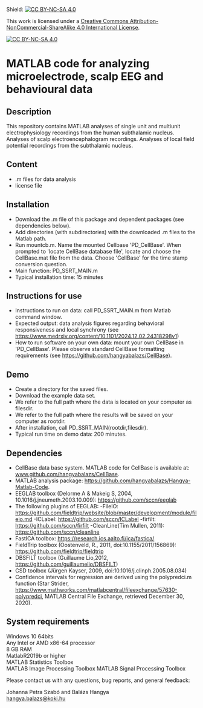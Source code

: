Shield: [![CC BY-NC-SA 4.0][cc-by-nc-sa-shield]][cc-by-nc-sa]

This work is licensed under a [Creative Commons Attribution-NonCommercial-ShareAlike 4.0 International License][cc-by-nc-sa].

[![CC BY-NC-SA 4.0][cc-by-nc-sa-image]][cc-by-nc-sa]

[cc-by-nc-sa]: http://creativecommons.org/licenses/by-nc-sa/4.0/
[cc-by-nc-sa-image]: https://licensebuttons.net/l/by-nc-sa/4.0/88x31.png
[cc-by-nc-sa-shield]: https://img.shields.io/badge/License-CC%20BY--NC--SA%204.0-lightgrey.svg

# MATLAB code for analyzing microelectrode, scalp EEG and behavioural data

## Description

This repository contains MATLAB analyses of single unit and multiunit electrophysiology recordings from the human subthalamic nucleus. Analyses of scalp electroencephalogram recordings. Analyses of local field potential recordings from the subthalamic nucleus.

## Content

- .m files for data analysis
- license file

## Installation

- Download the .m file of this package and dependent packages (see dependencies below).
- Add directories (with subdirectories) with the downloaded .m files to the Matlab path.
- Run mountcb.m. Name the mounted Cellbase 'PD_CellBase'. When prompted to 'locate CellBase database file', locate and choose the CellBase.mat file from the data. Choose 'CellBase' for the time stamp conversion question.
- Main function: PD_SSRT_MAIN.m
- Typical installation time: 15 minutes

## Instructions for use

- Instructions to run on data: call PD_SSRT_MAIN.m from Matlab command window.
- Expected output: data analysis figures regarding behavioral responsiveness and local synchrony (see https://www.medrxiv.org/content/10.1101/2024.12.02.24318298v1)
- How to run software on your own data: mount your own CellBase in 'PD_CellBase'. Please observe standard CellBase formatting requirements (see https://github.com/hangyabalazs/CellBase).

## Demo

- Create a directory for the saved files.
- Download the example data set.
- We refer to the full path where the data is located on your computer as filesdir.
- We refer to the full path where the results will be saved on your computer as rootdir.
- After installation, call PD_SSRT_MAIN(rootdir,filesdir).
- Typical run time on demo data: 200 minutes.

## Dependencies

- CellBase data base system. MATLAB code for CellBase is available at: www.github.com/hangyabalazs/CellBase.
- MATLAB analysis package: https://github.com/hangyabalazs/Hangya-Matlab-Code.
- EEGLAB toolbox (Delorme A & Makeig S, 2004, 10.1016/j.jneumeth.2003.10.009): https://github.com/sccn/eeglab
- The following plugins of EEGLAB:
        -FileIO: https://github.com/fieldtrip/website/blob/master/development/module/fileio.md
	-ICLabel: https://github.com/sccn/ICLabel
	-firfilt: https://github.com/sccn/firfilt
	-CleanLine(Tim Mullen, 2011): https://github.com/sccn/cleanline
- FastICA toolbox: https://research.ics.aalto.fi/ica/fastica/
- FieldTrip toolbox (Oostenveld, R., 2011, doi:10.1155/2011/156869): https://github.com/fieldtrip/fieldtrip 
- DBSFILT toolbox (Guillaume Lio,2012, https://github.com/guillaumelio/DBSFILT)
- CSD toolbox (Jürgen Kayser, 2009, doi:10.1016/j.clinph.2005.08.034)
- Confidence intervals for regression are derived using the polypredci.m function (Star Strider, https://www.mathworks.com/matlabcentral/fileexchange/57630-polypredci, MATLAB Central File Exchange, retrieved December 30, 2020).

## System requirements  

Windows 10 64bits  
Any Intel or AMD x86-64 processor  
8 GB RAM  
MatlabR2019b or higher  
MATLAB Statistics Toolbox  
MATLAB Image Processing Toolbox
MATLAB Signal Processing Toolbox

Please contact us with any questions, bug reports, and general feedback:

Johanna Petra Szabó and Balázs Hangya  
hangya.balazs@koki.hu
